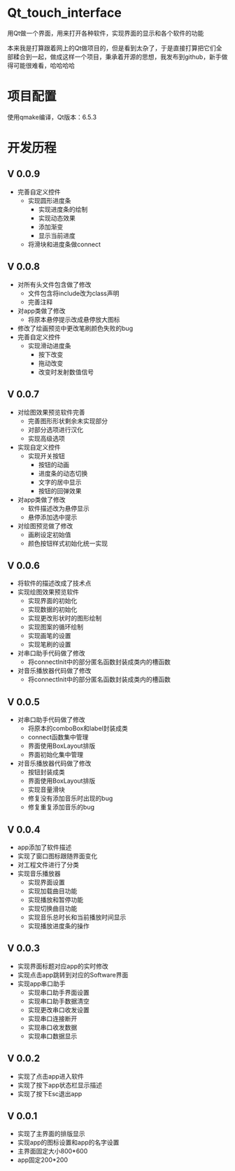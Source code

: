 # Qt_touch_interface

用Qt做一个界面，用来打开各种软件，实现界面的显示和各个软件的功能

本来我是打算跟着网上的Qt做项目的，但是看到太杂了，于是直接打算把它们全部糅合到一起，做成这样一个项目，秉承着开源的思想，我发布到github，新手做得可能很难看，哈哈哈哈


# 项目配置

使用qmake编译，Qt版本：6.5.3


# 开发历程

## V 0.0.9

+ 完善自定义控件
  + 实现圆形进度条
    + 实现进度条的绘制
    + 实现动态效果
    + 添加渐变
    + 显示当前进度
  + 将滑块和进度条做connect



## V 0.0.8

+ 对所有头文件包含做了修改
  + 文件包含将include改为class声明
  + 完善注释
+ 对app类做了修改
  + 将原本悬停提示改成悬停放大图标
+ 修改了绘画预览中更改笔刷颜色失败的bug
+ 完善自定义控件
  + 实现滑动进度条
    + 按下改变
    + 拖动改变
    + 改变时发射数值信号



## V 0.0.7

+ 对绘图效果预览软件完善
  + 完善图形形状剩余未实现部分
  + 对部分选项进行汉化
  + 实现高级选项
+ 实现自定义控件
  + 实现开关按钮
    + 按钮的动画
    + 进度条的动态切换
    + 文字的居中显示
    + 按钮的回弹效果
+ 对app类做了修改
  + 软件描述改为悬停显示
  + 悬停添加选中提示
+ 对绘图预览做了修改
  + 画刷设定初始值
  + 颜色按钮样式初始化统一实现



## V 0.0.6

+ 将软件的描述改成了技术点
+ 实现绘图效果预览软件
  + 实现界面的初始化
  + 实现数据的初始化
  + 实现更改形状时的图形绘制
  + 实现图案的循环绘制
  + 实现画笔的设置
  + 实现笔刷的设置
+ 对串口助手代码做了修改
  + 将connectInit中的部分匿名函数封装成类内的槽函数
+ 对音乐播放器代码做了修改
  + 将connectInit中的部分匿名函数封装成类内的槽函数



## V 0.0.5

+ 对串口助手代码做了修改
  + 将原本的comboBox和label封装成类
  + connect函数集中管理
  + 界面使用BoxLayout排版
  + 界面初始化集中管理
+ 对音乐播放器代码做了修改
  + 按钮封装成类
  + 界面使用BoxLayout排版
  + 实现音量滑块
  + 修复没有添加音乐时出现的bug
  + 修复重复添加音乐的bug



## V 0.0.4

+ app添加了软件描述
+ 实现了窗口图标跟随界面变化
+ 对工程文件进行了分类
+ 实现音乐播放器
  + 实现界面设置
  + 实现加载曲目功能
  + 实现播放和暂停功能
  + 实现切换曲目功能
  + 实现音乐总时长和当前播放时间显示
  + 实现播放进度条的操作



## V 0.0.3

+ 实现界面标题对应app的实时修改
+ 实现点击app跳转到对应的Software界面
+ 实现app串口助手
  + 实现串口助手界面设置
  + 实现串口助手数据清空
  + 实现更改串口收发设置
  + 实现串口连接断开
  + 实现串口收发数据
  + 实现串口数据显示



## V 0.0.2

+ 实现了点击app进入软件
+ 实现了按下app状态栏显示描述
+ 实现了按下Esc退出app



## V 0.0.1

+ 实现了主界面的排版显示
+ 实现app的图标设置和app的名字设置
+ 主界面固定大小800*600
+ app固定200*200
